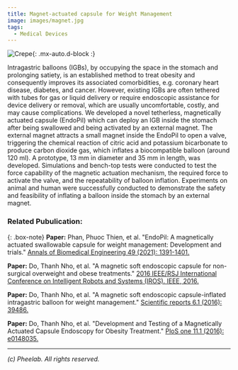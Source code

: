 ```yaml
---
title: Magnet-actuated capsule for Weight Management
image: images/magnet.jpg
tags:
  - Medical Devices
---
```

![Crepe](https://pheelab.github.io/images/magnet.jpg){: .mx-auto.d-block :}

Intragastric balloons (IGBs), by occupying the space in the stomach and prolonging satiety, is an established method to treat obesity and consequently improves its associated comorbidities, e.g. coronary heart disease, diabetes, and cancer. However, existing IGBs are often tethered with tubes for gas or liquid delivery or require endoscopic assistance for device delivery or removal, which are usually uncomfortable, costly, and may cause complications. We developed a novel tetherless, magnetically actuated capsule (EndoPil) which can deploy an IGB inside the stomach after being swallowed and being activated by an external magnet. The external magnet attracts a small magnet inside the EndoPil to open a valve, triggering the chemical reaction of citric acid and potassium bicarbonate to produce carbon dioxide gas, which inflates a biocompatible balloon (around 120 ml). A prototype, 13 mm in diameter and 35 mm in length, was developed. Simulations and bench-top tests were conducted to test the force capability of the magnetic actuation mechanism, the required force to activate the valve, and the repeatability of balloon inflation. Experiments on animal and human were successfully conducted to demonstrate the safety and feasibility of inflating a balloon inside the stomach by an external magnet. 



### Related Pubulication: 

{: .box-note}
**Paper:** Phan, Phuoc Thien, et al. "EndoPil: A magnetically actuated swallowable capsule for weight management: Development and trials." [Annals of Biomedical Engineering 49 (2021): 1391-1401.](https://doi.org/10.1007/s10439-020-02692-w)

**Paper:** Do, Thanh Nho, et al. "A magnetic soft endoscopic capsule for non-surgical overweight and obese treatments."  [2016 IEEE/RSJ International Conference on Intelligent Robots and Systems (IROS). IEEE, 2016.](https://doi.org/10.1109/IROS.2016.7759372)

**Paper:** Do, Thanh Nho, et al. "A magnetic soft endoscopic capsule-inflated intragastric balloon for weight management."  [Scientific reports 6.1 (2016): 39486.](https://www.nature.com/articles/srep39486)

**Paper:** Do, Thanh Nho, et al. "Development and Testing of a Magnetically Actuated Capsule Endoscopy for Obesity Treatment."  [PloS one 11.1 (2016): e0148035.](https://doi.org/10.1371/journal.pone.0148035)

[//]: # (---)

[//]: # (## Gallery)

[//]: # (![Ex-vivo test setup]&#40;https://pheelab.github.io/images/ex-vivo.jpg&#41;)

[//]: # (<center>Figure: Ex-vivo test setup. </center>)


---
*(c)  Pheelab. All rights reserved.*
